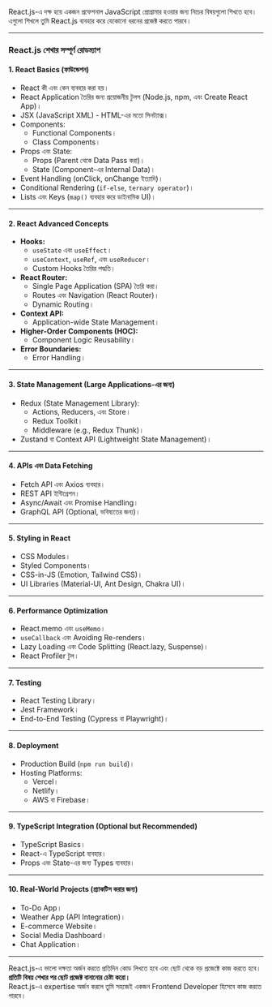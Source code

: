 React.js-এ দক্ষ হয়ে একজন প্রফেশনাল JavaScript প্রোগ্রামার হওয়ার জন্য নিচের
বিষয়গুলো শিখতে হবে। এগুলো শিখলে তুমি React.js ব্যবহার করে যেকোনো ধরনের প্রজেক্ট
করতে পারবে।

---

### **React.js শেখার সম্পূর্ণ রোডম্যাপ**

#### **1. React Basics (ফাউন্ডেশন)**

- React কী এবং কেন ব্যবহার করা হয়।
- React Application তৈরির জন্য প্রয়োজনীয় টুলস (Node.js, npm, এবং Create React
  App)।
- JSX (JavaScript XML) - HTML-এর মতো সিনট্যাক্স।
- Components:
  - Functional Components।
  - Class Components।
- Props এবং State:
  - Props (Parent থেকে Data Pass করা)।
  - State (Component-এর Internal Data)।
- Event Handling (onClick, onChange ইত্যাদি)।
- Conditional Rendering (`if-else`, `ternary operator`)।
- Lists এবং Keys (`map()` ব্যবহার করে ডাইনামিক UI)।

---

#### **2. React Advanced Concepts**

- **Hooks:**
  - `useState` এবং `useEffect`।
  - `useContext`, `useRef`, এবং `useReducer`।
  - Custom Hooks তৈরির পদ্ধতি।
- **React Router:**
  - Single Page Application (SPA) তৈরি করা।
  - Routes এবং Navigation (React Router)।
  - Dynamic Routing।
- **Context API:**
  - Application-wide State Management।
- **Higher-Order Components (HOC):**
  - Component Logic Reusability।
- **Error Boundaries:**
  - Error Handling।

---

#### **3. State Management (Large Applications-এর জন্য)**

- Redux (State Management Library):
  - Actions, Reducers, এবং Store।
  - Redux Toolkit।
  - Middleware (e.g., Redux Thunk)।
- Zustand বা Context API (Lightweight State Management)।

---

#### **4. APIs এবং Data Fetching**

- Fetch API এবং Axios ব্যবহার।
- REST API ইন্টিগ্রেশন।
- Async/Await এবং Promise Handling।
- GraphQL API (Optional, ভবিষ্যতের জন্য)।

---

#### **5. Styling in React**

- CSS Modules।
- Styled Components।
- CSS-in-JS (Emotion, Tailwind CSS)।
- UI Libraries (Material-UI, Ant Design, Chakra UI)।

---

#### **6. Performance Optimization**

- React.memo এবং `useMemo`।
- `useCallback` এবং Avoiding Re-renders।
- Lazy Loading এবং Code Splitting (React.lazy, Suspense)।
- React Profiler টুল।

---

#### **7. Testing**

- React Testing Library।
- Jest Framework।
- End-to-End Testing (Cypress বা Playwright)।

---

#### **8. Deployment**

- Production Build (`npm run build`)।
- Hosting Platforms:
  - Vercel।
  - Netlify।
  - AWS বা Firebase।

---

#### **9. TypeScript Integration (Optional but Recommended)**

- TypeScript Basics।
- React-এ TypeScript ব্যবহার।
- Props এবং State-এর জন্য Types ব্যবহার।

---

#### **10. Real-World Projects (প্র্যাকটিস করার জন্য)**

- To-Do App।
- Weather App (API Integration)।
- E-commerce Website।
- Social Media Dashboard।
- Chat Application।

---

React.js-এ ভালো দক্ষতা অর্জন করতে প্রতিদিন কোড লিখতে হবে এবং ছোট থেকে বড়
প্রজেক্টে কাজ করতে হবে। **প্রতিটি বিষয় শেখার পর ছোট প্রজেক্ট বানানোর চেষ্টা
করো।**  
React.js-এ expertise অর্জন করলে তুমি সহজেই একজন Frontend Developer হিসেবে কাজ
করতে পারবে।
